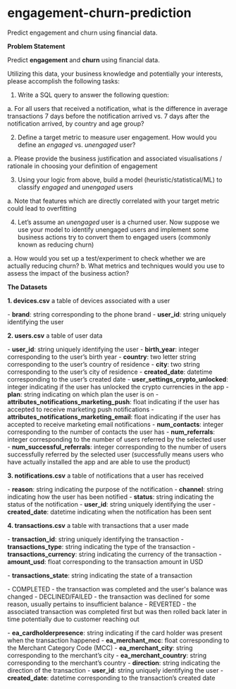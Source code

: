 # engagement-churn-prediction
Predict engagement and churn using financial data.



**Problem Statement** 

Predict **engagement** and **churn** using financial data.

Utilizing this data, your business knowledge and potentially your interests, please accomplish the following tasks: 

1. Write a SQL query to answer the following question: 

a. For all users that received a notification, what is the difference in average transactions 7 days before the notification arrived vs. 7 days after the notification arrived, by country and age group? 

2. Define a target metric to measure user engagement. How would you define an *engaged* vs. *unengaged* user? 

a. Please provide the business justification and associated visualisations / rationale in choosing your definition of engagement 

3. Using your logic from above, build a model (heuristic/statistical/ML) to classify *engaged* and *unengaged* users 

a. Note that features which are directly correlated with your target metric could lead to overfitting 

4. Let’s assume an *unengaged* user is a churned user. Now suppose we use your model to identify unengaged users and implement some business actions try to convert them to engaged users (commonly known as reducing churn) 

a. How would you set up a test/experiment to check whether we are actually reducing churn? 
b. What metrics and techniques would you use to assess the impact of the business action? 



**The Datasets** 

**1. devices.csv** a table of devices associated with a user 

\- **brand**: string corresponding to the phone brand 
 \- **user_id**: string uniquely identifying the user 

**2. users.csv** a table of user data 

\- **user_id**: string uniquely identifying the user 
 \- **birth_year**: integer corresponding to the user’s birth year 
 \- **country**: two letter string corresponding to the user’s country of residence 
 \- **city**: two string corresponding to the user’s city of residence 
 \- **created_date**: datetime corresponding to the user’s created date 
 \- **user_settings_crypto_unlocked**: integer indicating if the user has unlocked the crypto currencies in the app 
 \- **plan**: string indicating on which plan the user is on 
 \- **attributes_notifications_marketing_push**: float indicating if the user has accepted to receive marketing push notifications 
 \- **attributes_notifications_marketing_email**: float indicating if the user has accepted to receive marketing email notifications
 \- **num_contacts**: integer corresponding to the number of contacts the user has
 \- **num_referrals**: integer corresponding to the number of users referred by the selected user 
 \- **num_successful_referrals**: integer corresponding to the number of users successfully referred by the selected user (successfully means users who have actually installed the app and are able to use the product) 

**3. notifications.csv** a table of notifications that a user has received

\- **reason**: string indicating the purpose of the notification 
 \- **channel**: string indicating how the user has been notified 
 \- **status**: string indicating the status of the notification 
 \- **user_id**: string uniquely identifying the user 
 \- **created_date**: datetime indicating when the notification has been sent 

**4. transactions.csv** a table with transactions that a user made 

\- **transaction_id**: string uniquely identifying the transaction 
 \- **transactions_type**: string indicating the type of the transaction 
 \- **transactions_currency**: string indicating the currency of the transaction 
 \- **amount_usd**: float corresponding to the transaction amount in USD 

\- **transactions_state**: string indicating the state of a transaction 

\- COMPLETED - the transaction was completed and the user's balance was changed 
 \- DECLINED/FAILED - the transaction was declined for some reason, usually pertains to insufficient balance 
 \- REVERTED - the associated transaction was completed first but was then rolled back later in time potentially due to customer reaching out

\- **ea_cardholderpresence**: string indicating if the card holder was present when the transaction happened 
 \- **ea_merchant_mcc**: float corresponding to the Merchant Category Code (MCC) 
 \- **ea_merchant_city**: string corresponding to the merchant’s city 
 \- **ea_merchant_country**: string corresponding to the merchant’s country 
 \- **direction**: string indicating the direction of the transaction 
 \- **user_id**: string uniquely identifying the user 
 \- **created_date**: datetime corresponding to the transaction’s created date 